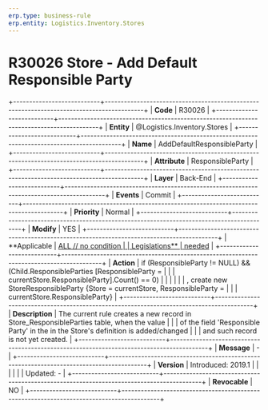 ```yaml
---
erp.type: business-rule
erp.entity: Logistics.Inventory.Stores
---
```


# R30026 Store - Add Default Responsible Party
+---------------------------+------------------------------------------------------------------------------------------+
| **Code**                  | R30026                                                                                   |
+---------------------------+------------------------------------------------------------------------------------------+
| **Entity**                | @Logistics.Inventory.Stores                                                                                    |
+---------------------------+------------------------------------------------------------------------------------------+
| **Name**                  | AddDefaultResponsibleParty                                                               |
+---------------------------+------------------------------------------------------------------------------------------+
| **Attribute**             | ResponsibleParty                                                                         |
+---------------------------+------------------------------------------------------------------------------------------+
| **Layer**                 | Back-End                                                                                 |
+---------------------------+------------------------------------------------------------------------------------------+
| **Events**                | Commit                                                                                   |
+---------------------------+------------------------------------------------------------------------------------------+
| **Priority**              | Normal                                                                                   |
+---------------------------+------------------------------------------------------------------------------------------+
| **Modify**                | YES                                                                                      |
+---------------------------+------------------------------------------------------------------------------------------+
| **Applicable              | [ALL // no condition                                                                     |
| Legislations**            | needed](https://confluence.erp.net/display/techdoc/Country+Specific+Functionality)       |
+---------------------------+------------------------------------------------------------------------------------------+
| **Action**                | if (ResponsibleParty != NULL) && (Child.ResponsibleParties \[ResponsibleParty =          |
|                           | currentStore.ResponsibleParty\].Count() == 0)                                            |
|                           |                                                                                          |
|                           | , create new StoreResponsibleParty {Store = currentStore, ResponsibleParty =             |
|                           | currentStore.ResponsibleParty}                                                           |
+---------------------------+------------------------------------------------------------------------------------------+
| **Description**           | The current rule creates a new record in Store_ResponsibleParties table, when the value  |
|                           | of the field \'Responsible Party\' in the in the Store\'s definition is added/changed    |
|                           | and such record is not yet created.                                                      |
+---------------------------+------------------------------------------------------------------------------------------+
| **Message**               | \-                                                                                       |
+---------------------------+------------------------------------------------------------------------------------------+
| **Version**               | Introduced: 2019.1                                                                       |
|                           |                                                                                          |
|                           | Updated: -                                                                               |
+---------------------------+------------------------------------------------------------------------------------------+
| **Revocable**             | NO                                                                                       |
+---------------------------+------------------------------------------------------------------------------------------+

  

  

  
